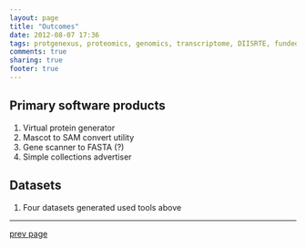 ```yaml
---
layout: page
title: "Outcomes"
date: 2012-08-07 17:36
tags: protgenexus, proteomics, genomics, transcriptome, DIISRTE, fundedByAustralianNationalDataService, andsApps, ap11, andsOutputs, andsProduct
comments: true
sharing: true
footer: true
---
```


## Primary software products

1. Virtual protein generator
1. Mascot to SAM convert utility
1. Gene scanner to FASTA (?)
1. Simple collections advertiser

## Datasets

1. Four datasets generated used tools above

<hr/>

[prev page](/design/) 

